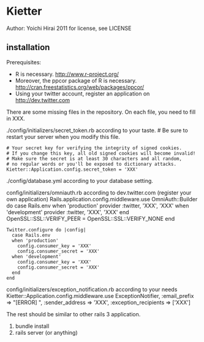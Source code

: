 Kietter
=======
Author: Yoichi Hirai 2011
for license, see LICENSE

installation
------------

Prerequisites:

* R is necessary.  http://www.r-project.org/
* Moreover, the ppcor package of R is necessary.  http://cran.freestatistics.org/web/packages/ppcor/
* Using your twitter account, register an application on http://dev.twitter.com

There are some missing files in the repository.  On each file, you need to fill in XXX.

./config/initializers/secret_token.rb according to your taste.
    # Be sure to restart your server when you modify this file.
    
    # Your secret key for verifying the integrity of signed cookies.
    # If you change this key, all old signed cookies will become invalid!
    # Make sure the secret is at least 30 characters and all random,
    # no regular words or you'll be exposed to dictionary attacks.
    Kietter::Application.config.secret_token = 'XXX'

./config/database.yml according to your database setting.

config/initializers/omniauth.rb according to dev.twitter.com (register your own application)
    Rails.application.config.middleware.use OmniAuth::Builder do
      case Rails.env
      when 'production'
        provider :twitter, 'XXX', 'XXX'
      when 'development'
        provider :twitter, 'XXX', 'XXX'
      end
      OpenSSL::SSL::VERIFY_PEER = OpenSSL::SSL::VERIFY_NONE
    end
    
    Twitter.configure do |config|
      case Rails.env
      when 'production'
        config.consumer_key = 'XXX'
        config.consumer_secret = 'XXX'
      when 'development'
        config.consumer_key = 'XXX'
        config.consumer_secret = 'XXX'
      end
    end

config/initializers/exception_notification.rb according to your needs
    Kietter::Application.config.middleware.use ExceptionNotifier,
      :email_prefix => "[ERROR] ",
      :sender_address => 'XXX',
      :exception_recipients => ['XXX']

The rest should be similar to other rails 3 application.

1. bundle install
2. rails server (or anything)


